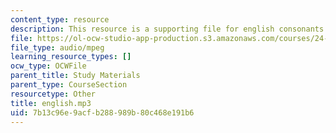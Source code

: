 ```yaml
---
content_type: resource
description: This resource is a supporting file for english consonants.
file: https://ol-ocw-studio-app-production.s3.amazonaws.com/courses/24-901-language-and-its-structure-i-phonology-fall-2010/7b13c96e9acfb288989b80c468e191b6_english.mp3
file_type: audio/mpeg
learning_resource_types: []
ocw_type: OCWFile
parent_title: Study Materials
parent_type: CourseSection
resourcetype: Other
title: english.mp3
uid: 7b13c96e-9acf-b288-989b-80c468e191b6
---
```

